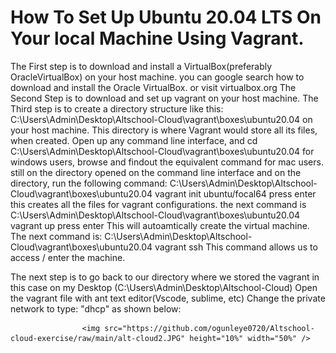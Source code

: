 <h1> How To Set Up Ubuntu 20.04 LTS On Your local Machine Using Vagrant. </h1>

The First step is to download and install a VirtualBox(preferably OracleVirtualBox) on your host machine. you can google search how to download and install the Oracle VirtualBox. or visit virtualbox.org
The Second Step is to download and set up vagrant on your host machine.
The Third step is to create a directory structure like this: C:\Users\Admin\Desktop\Altschool-Cloud\vagrant\boxes\ubuntu20.04 on your host machine. This directory is where Vagrant would store all its files, when created.
Open up any command line interface, and cd C:\Users\Admin\Desktop\Altschool-Cloud\vagrant\boxes\ubuntu20.04 for windows users, browse and findout the equivalent command for mac users.
still on the directory opened on the command line interface and on the directory, run the following command: 
C:\Users\Admin\Desktop\Altschool-Cloud\vagrant\boxes\ubuntu20.04 vagrant init ubuntu/focal64
press enter
this creates all the files for vagrant configurations.
the next command is 
C:\Users\Admin\Desktop\Altschool-Cloud\vagrant\boxes\ubuntu20.04 vagrant up
press enter
This will autoamtically create the virtual machine.
The next command is:
C:\Users\Admin\Desktop\Altschool-Cloud\vagrant\boxes\ubuntu20.04 vagrant ssh
This command allows us to access / enter the machine.

The next step is to go back to our directory where we stored the vagrant in this case on my Desktop (C:\Users\Admin\Desktop\Altschool-Cloud)
Open the vagrant file with ant text editor(Vscode, sublime, etc)
Change the private network to type: "dhcp" as shown below:

                    <img src="https://github.com/ogunleye0720/Altschool-cloud-exercise/raw/main/alt-cloud2.JPG" height="10%" width="50%" />
